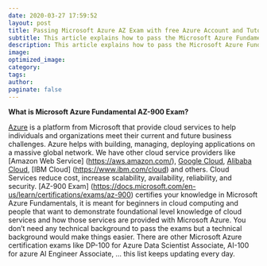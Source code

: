 ```yaml
---
date: 2020-03-27 17:59:52
layout: post
title: Passing Microsoft Azure AZ Exam with free Azure Account and Tutorials
subtitle: This article explains how to pass the Microsoft Azure Fundamentals Certification AZ-900 Exam without paying for tutorials and Microsoft Azure Account.
description: This article explains how to pass the Microsoft Azure Fundamentals Certification AZ-900 Exam without paying for tutorials and Microsoft Azure Account.
image:
optimized_image:
category:
tags:
author:
paginate: false
---
```


**What is Microsoft Azure Fundamental AZ-900 Exam?** 

[Azure](https://docs.microsoft.com/en-us/learn/modules/welcome-to-azure/2-what-is-azure) is a platform from Microsoft that provide cloud services to help individuals and organizations meet their current and future business challenges. Azure helps with building, managing, deploying applications on a massive global network. We have other cloud service providers like [Amazon Web Service] (https://aws.amazon.com/), [Google Cloud](https://aws.amazon.com/), [Alibaba Cloud](https://eu.alibabacloud.com/), [IBM Cloud] (https://www.ibm.com/cloud) and others. Cloud Services reduce cost, increase scalability, availability, reliability, and security.
[AZ-900 Exam] (https://docs.microsoft.com/en-us/learn/certifications/exams/az-900) certifies your knowledge in Microsoft Azure Fundamentals, it is meant for beginners in cloud computing and people that want to demonstrate foundational level knowledge of cloud services and how those services are provided with Microsoft Azure. You don’t need any technical background to pass the exams but a technical background would make things easier. There are other Microsoft Azure certification exams like DP-100 for Azure Data Scientist Associate, AI-100 for azure AI Engineer Associate, … this list keeps updating every day.

